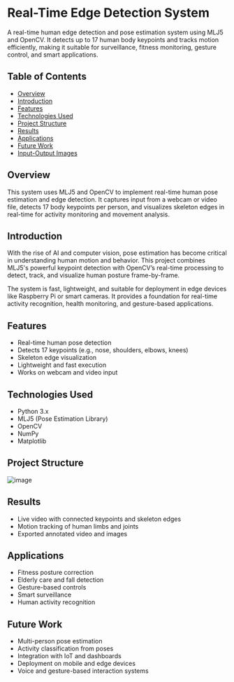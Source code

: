 # Real-Time Edge Detection System

A real-time human edge detection and pose estimation system using MLJ5 and OpenCV. It detects up to 17 human body keypoints and tracks motion efficiently, making it suitable for surveillance, fitness monitoring, gesture control, and smart applications.

## Table of Contents

- [Overview](#overview)
- [Introduction](#introduction)
- [Features](#features)
- [Technologies Used](#technologies-used)
- [Project Structure](#project-structure)
- [Results](#results)
- [Applications](#applications)
- [Future Work](#future-work)
- [Input-Output Images](#input-output-images)


## Overview

This system uses MLJ5 and OpenCV to implement real-time human pose estimation and edge detection. It captures input from a webcam or video file, detects 17 body keypoints per person, and visualizes skeleton edges in real-time for activity monitoring and movement analysis.


## Introduction

With the rise of AI and computer vision, pose estimation has become critical in understanding human motion and behavior. This project combines MLJ5's powerful keypoint detection with OpenCV’s real-time processing to detect, track, and visualize human posture frame-by-frame. 

The system is fast, lightweight, and suitable for deployment in edge devices like Raspberry Pi or smart cameras. It provides a foundation for real-time activity recognition, health monitoring, and gesture-based applications.


## Features

- Real-time human pose detection  
- Detects 17 keypoints (e.g., nose, shoulders, elbows, knees)  
- Skeleton edge visualization  
- Lightweight and fast execution  
- Works on webcam and video input  


## Technologies Used

- Python 3.x  
- MLJ5 (Pose Estimation Library)  
- OpenCV  
- NumPy  
- Matplotlib

## Project Structure

![image](https://github.com/user-attachments/assets/e2d8e3c9-37e1-43b5-bb86-064e5769a118)

## Results

- Live video with connected keypoints and skeleton edges
- Motion tracking of human limbs and joints
- Exported annotated video and images

## Applications

- Fitness posture correction
- Elderly care and fall detection
- Gesture-based controls
- Smart surveillance
- Human activity recognition

## Future Work

- Multi-person pose estimation
- Activity classification from poses
- Integration with IoT and dashboards
- Deployment on mobile and edge devices
- Voice and gesture-based interaction systems








